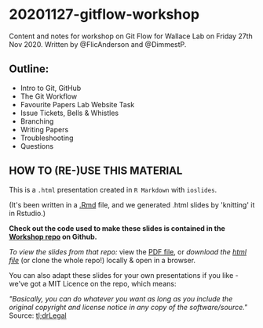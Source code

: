 # 20201127-gitflow-workshop

Content and notes for workshop on Git Flow for Wallace Lab on Friday 27th Nov 2020. 
Written by @FlicAnderson and @DimmestP. 

## Outline: 

* Intro to Git, GitHub   
* The Git Workflow   
* Favourite Papers Lab Website Task   
* Issue Tickets, Bells & Whistles   
* Branching   
* Writing Papers   
* Troubleshooting  
* Questions


## HOW TO (RE-)USE THIS MATERIAL  

This is a `.html` presentation created in `R Markdown` with `ioslides`.   

(It's been written in a [.Rmd](http://rmarkdown.rstudio.com) file, and we generated .html slides by 'knitting' it in Rstudio.)  

**Check out the code used to make these slides is contained in the [Workshop repo](https://github.com/FlicAnderson/20201127-gitflow-workshop) on Github.** 

*To view the slides from that repo:* view the [PDF file](https://github.com/FlicAnderson/20201127-gitflow-workshop/blob/main/workshop_slides.pdf), or _download the [html file](https://github.com/FlicAnderson/20201127-gitflow-workshop/blob/main/workshop_slides.html)_ (or clone the whole repo!) locally \& open in a browser.  

You can also adapt these slides for your own presentations if you like - we've got a MIT Licence on the repo, which means: 

*"Basically, you can do whatever you want as long as you include the original copyright and license notice in any copy of the software/source."*
Source: [tl;drLegal](https://tldrlegal.com/license/mit-license)
